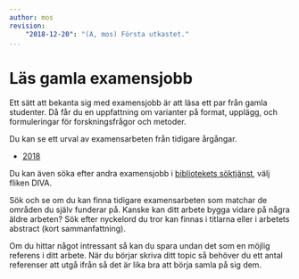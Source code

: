 ```yaml
---
author: mos
revision:
    "2018-12-20": "(A, mos) Första utkastet."
...
```

Läs gamla examensjobb
=======================

Ett sätt att bekanta sig med examensjobb är att läsa ett par från gamla studenter. Då får du en uppfattning om varianter på format, upplägg, och formuleringar för forskningsfrågor och metoder.

Du kan se ett urval av examensarbeten från tidigare årgångar. 

* [2018](./../../arbeten/a2018)

Du kan även söka efter andra examensjobb i [bibliotekets söktjänst](https://www.bth.se/bibliotek/), välj fliken DIVA.

Sök och se om du kan finna tidigare examensarbeten som matchar de områden du själv funderar på. Kanske kan ditt arbete bygga vidare på några äldre arbeten? Sök efter nyckelord du tror kan finnas i titlarna eller i arbetets abstract (kort sammanfattning).

Om du hittar något intressant så kan du spara undan det som en möjlig referens i ditt arbete. När du börjar skriva ditt topic så behöver du ett antal referenser att utgå ifrån så det är lika bra att börja samla på sig dem.
